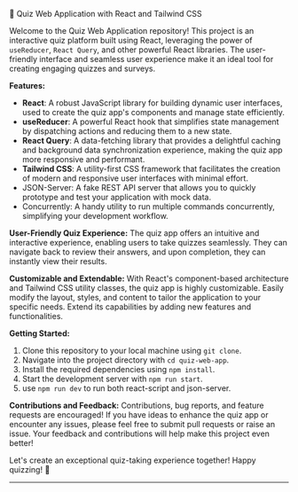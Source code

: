
🧠 Quiz Web Application with React and Tailwind CSS

Welcome to the Quiz Web Application repository! This project is an interactive quiz platform built using React, leveraging the power of `useReducer`, `React Query`, and other powerful React libraries. The user-friendly interface and seamless user experience make it an ideal tool for creating engaging quizzes and surveys.

**Features:**
- **React**: A robust JavaScript library for building dynamic user interfaces, used to create the quiz app's components and manage state efficiently.
- **useReducer**: A powerful React hook that simplifies state management by dispatching actions and reducing them to a new state.
- **React Query**: A data-fetching library that provides a delightful caching and background data synchronization experience, making the quiz app more responsive and performant.
- **Tailwind CSS**: A utility-first CSS framework that facilitates the creation of modern and responsive user interfaces with minimal effort.
- JSON-Server: A fake REST API server that allows you to quickly prototype and test your application with mock data.
- Concurrently: A handy utility to run multiple commands concurrently, simplifying your development workflow.


**User-Friendly Quiz Experience:**
The quiz app offers an intuitive and interactive experience, enabling users to take quizzes seamlessly. They can navigate back to review their answers, and upon completion, they can instantly view their results.

**Customizable and Extendable:**
With React's component-based architecture and Tailwind CSS utility classes, the quiz app is highly customizable. Easily modify the layout, styles, and content to tailor the application to your specific needs. Extend its capabilities by adding new features and functionalities.

**Getting Started:**
1. Clone this repository to your local machine using `git clone`.
2. Navigate into the project directory with `cd quiz-web-app`.
3. Install the required dependencies using `npm install`.
4. Start the development server with `npm run start`.
5. use `npm run dev` to run both react-script and json-server.

**Contributions and Feedback:**
Contributions, bug reports, and feature requests are encouraged! If you have ideas to enhance the quiz app or encounter any issues, please feel free to submit pull requests or raise an issue. Your feedback and contributions will help make this project even better!

Let's create an exceptional quiz-taking experience together! Happy quizzing! 🚀

---

